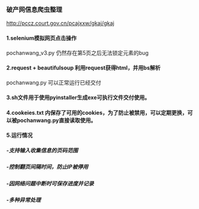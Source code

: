 ### 破产网信息爬虫整理 
http://pccz.court.gov.cn/pcajxxw/gkaj/gkaj
#### 1.selenium模拟网页点击操作
pochanwang_v3.py
仍然存在第5页之后无法锁定元素的bug
#### 2.request + beautifulsoup 利用request获得html，并用bs解析
pochanwang.py
可以正常运行已经交付
#### 3.sh文件用于使用pyinstaller生成exe可执行文件交付使用。
#### 4.cookeies.txt 内保存了可用的cookies，为了防止被禁用，可以定期更换，可以被pochanwang.py直接读取使用。
#### 5.运行情况
##### -支持输入收集信息的页码范围
##### -控制翻页间隔时间，防止IP被停用
##### -因网络问题中断时可保存进度并记录
##### -多种异常处理
